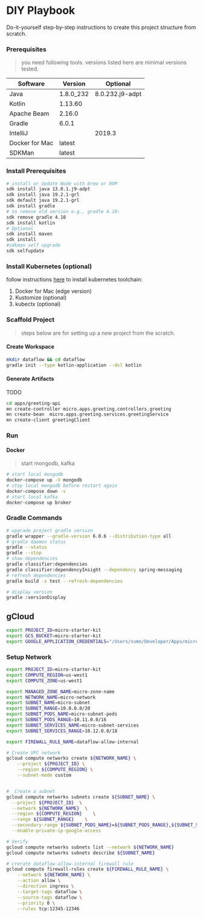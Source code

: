 DIY Playbook
============

Do-it-yourself step-by-step instructions to create this project structure from scratch.


### Prerequisites  
> you need following tools. versions listed here are minimal versions tested.

| Software                      | Version         | Optional         |  
|-------------------------------|-----------------|------------------| 
| Java                          | 1.8.0_232       | 8.0.232.j9-adpt  | 
| Kotlin                        | 1.13.60         |                  | 
| Apache Beam                   | 2.16.0          |                  |
| Gradle                        | 6.0.1           |                  |
| IntelliJ                      |                 | 2019.3           |
| Docker for Mac                | latest          |                  |
| SDKMan                        | latest          |                  |



### Install Prerequisites
```bash
# install or Update Node with brew or NVM
sdk install java 13.0.1.j9-adpt
sdk install java 19.2.1-grl
sdk default java 19.2.1-grl
sdk install gradle
# to remove old version e.g., gradle 4.10:
sdk remove gradle 4.10
sdk install kotlin 
# Optional
sdk install maven
sdk install 
#sdkman self upgrade
sdk selfupdate
```

### Install Kubernetes (optional)
follow instructions [here](https://gist.github.com/xmlking/62ab53753c0f0f5247d0e174b31dab21) to install kubernetes toolchain:
1. Docker for Mac (edge version)
2. Kustomize (optional)
3. kubectx (optional)


### Scaffold Project
> steps below are for setting up a new project from the scratch.


#### Create Workspace
```bash
mkdir dataflow && cd dataflow
gradle init --type kotlin-application --dsl kotlin
```
 
#### Generate Artifacts
TODO
```bash
cd apps/greeting-api
mn create-controller micro.apps.greeting.controllers.greeting
mn create-bean  micro.apps.greeting.services.greetingService
mn create-client greetingClient
```

### Run

#### Docker
> start mongodb, kafka
```bash
# start local mongodb
docker-compose up -V mongodb
# stop local mongodb before restart again
docker-compose down -v
# start local kafka
docker-compose up broker
```

### Gradle Commands
```bash
# upgrade project gradle version
gradle wrapper --gradle-version 6.0.6 --distribution-type all
# gradle daemon status 
gradle --status
gradle --stop
# show dependencies
gradle classifier:dependencies
gradle classifier:dependencyInsight --dependency spring-messaging
# refresh dependencies
gradle build -x test --refresh-dependencies 

# display version 
gradle :versionDisplay
```

 
 ## gCloud
 
 ```bash
 export PROJECT_ID=micro-starter-kit
 export GCS_BUCKET=micro-starter-kit
 export GOOGLE_APPLICATION_CREDENTIALS="/Users/sumo/Developer/Apps/micro-starter-kit.json"
```
 
 ### Setup Network 
 ```bash
 export PROJECT_ID=micro-starter-kit
 export COMPUTE_REGION=us-west1
 export COMPUTE_ZONE=us-west1
 
 export MANAGED_ZONE_NAME=micro-zone-name
 export NETWORK_NAME=micro-network
 export SUBNET_NAME=micro-subnet
 export SUBNET_RANGE=10.0.0.0/20
 export SUBNET_PODS_NAME=micro-subnet-pods
 export SUBNET_PODS_RANGE=10.11.0.0/16
 export SUBNET_SERVICES_NAME=micro-subnet-services
 export SUBNET_SERVICES_RANGE=10.12.0.0/18
 
 export FIREWALL_RULE_NAME=dataflow-allow-internal
 
 # Create VPC network
 gcloud compute networks create ${NETWORK_NAME} \
     --project ${PROJECT_ID} \
     --region ${COMPUTE_REGION} \
     --subnet-mode custom
 
 
 #  Create a subnet
 gcloud compute networks subnets create ${SUBNET_NAME} \
   --project ${PROJECT_ID}  \
   --network ${NETWORK_NAME}  \
   --region ${COMPUTE_REGION}    \
   --range ${SUBNET_RANGE}    \
   --secondary-range ${SUBNET_PODS_NAME}=${SUBNET_PODS_RANGE},${SUBNET_SERVICES_NAME}=${SUBNET_SERVICES_RANGE} \
   --enable-private-ip-google-access
 
 # Verify
 gcloud compute networks subnets list --network ${NETWORK_NAME}
 gcloud compute networks subnets describe ${SUBNET_NAME}
 
 # crerate dataflow-allow-internal firewall rule
 gcloud compute firewall-rules create ${FIREWALL_RULE_NAME} \
     --network ${NETWORK_NAME} \
     --action allow \
     --direction ingress \
     --target-tags dataflow \
     --source-tags dataflow \
     --priority 0 \
     --rules tcp:12345-12346
 ```